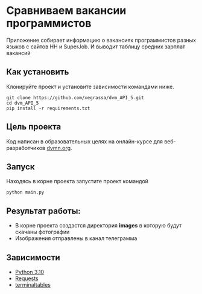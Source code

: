 # Сравниваем вакансии программистов

Приложение собирает информацию о вакансиях программистов разных языков с сайтов HH и SuperJob. И выводит таблицу средних зарплат вакансий 

## Как установить

Клонируйте проект и установите зависимости командами ниже.

```
git clone https://github.com/xegrassa/dvm_API_5.git
cd dvm_API_5
pip install -r requirements.txt
```

## Цель проекта

Код написан в образовательных целях на онлайн-курсе для веб-разработчиков [dvmn.org](https://dvmn.org/).

## Запуск

Находясь в корне проекта запустите проект командой
```
python main.py
```

## Результат работы:
- В корне проекта создастся директория **images** в которую будут скачаны фотографии 
- Изображения отправлены в канал телеграмма

## Зависимости

* [Python 3.10](https://www.python.org/)
* [Requests](https://docs.python-requests.org/en/latest/)
* [terminaltables](https://github.com/matthewdeanmartin/terminaltables)